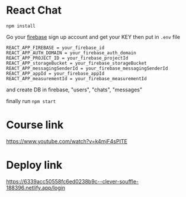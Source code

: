 # React Chat
```
npm install
```

Go your [firebase](https://firebase.google.com/) sign up account and get your KEY then put in `.env` file
```
REACT_APP_FIREBASE = your_firebase_id
REACT_APP_AUTH_DOMAIN = your_firebase_auth_domain
REACT_APP_PROJECT_ID = your_firebase_projectId
REACT_APP_storageBucket = your_firebase_storageBucket
REACT_APP_messagingSenderId = your_firebase_messagingSenderId
REACT_APP_appId = your_firebase_appId
REACT_APP_measurementId = your_firebase_measurementId
```

and create DB in firebase, "users", "chats", "messages"

finally run `npm start`

# Course link
https://www.youtube.com/watch?v=k4mjF4sPITE

# Deploy link
https://6339acc50558fc6ed0238b9c--clever-souffle-188396.netlify.app/login
